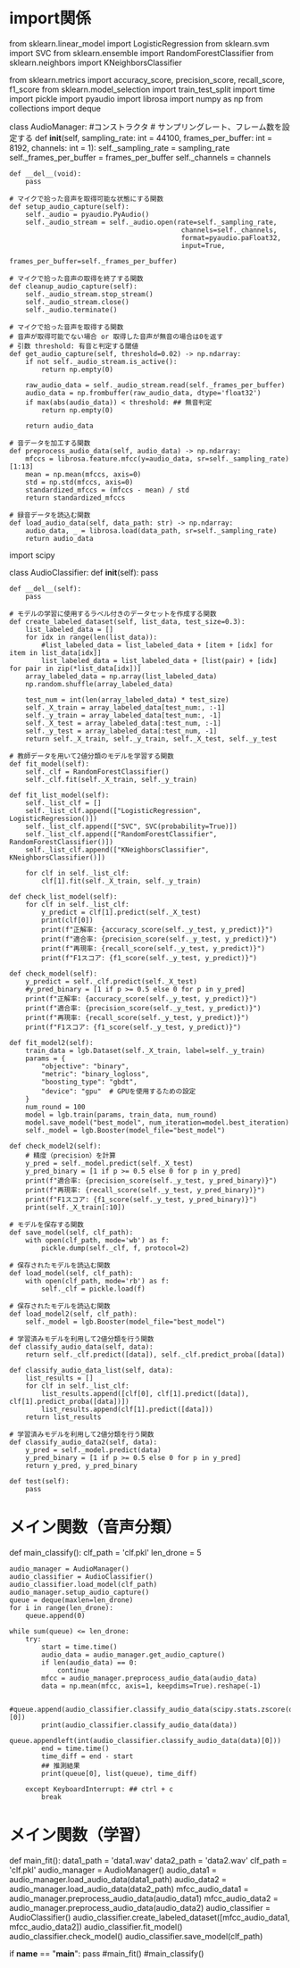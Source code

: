 # import関係
from sklearn.linear_model import LogisticRegression
from sklearn.svm import SVC
from sklearn.ensemble import RandomForestClassifier
from sklearn.neighbors import KNeighborsClassifier

from sklearn.metrics import accuracy_score, precision_score, recall_score, f1_score
from sklearn.model_selection import train_test_split
import time
import pickle
import pyaudio
import librosa
import numpy as np
from collections import deque

class AudioManager:
    #コンストラクタ
    # サンプリングレート、フレーム数を設定する
    def __init__(self, 
                 sampling_rate: int = 44100, 
                 frames_per_buffer: int = 8192, 
                 channels: int = 1):
        self._sampling_rate = sampling_rate
        self._frames_per_buffer = frames_per_buffer
        self._channels = channels

    def __del__(void):
        pass
        
    # マイクで拾った音声を取得可能な状態にする関数
    def setup_audio_capture(self):
        self._audio = pyaudio.PyAudio()
        self._audio_stream = self._audio.open(rate=self._sampling_rate, 
                                               channels=self._channels,
                                               format=pyaudio.paFloat32,
                                               input=True,
                                               frames_per_buffer=self._frames_per_buffer)
    
    # マイクで拾った音声の取得を終了する関数
    def cleanup_audio_capture(self):
        self._audio_stream.stop_stream()
        self._audio_stream.close()
        self._audio.terminate()
    
    # マイクで拾った音声を取得する関数
    # 音声が取得可能でない場合 or 取得した音声が無音の場合は0を返す
    # 引数 threshold: 有音と判定する閾値
    def get_audio_capture(self, threshold=0.02) -> np.ndarray:
        if not self._audio_stream.is_active():
            return np.empty(0)
        
        raw_audio_data = self._audio_stream.read(self._frames_per_buffer)
        audio_data = np.frombuffer(raw_audio_data, dtype='float32')
        if max(abs(audio_data)) < threshold: ## 無音判定
            return np.empty(0)
    
        return audio_data
    
    # 音データを加工する関数
    def preprocess_audio_data(self, audio_data) -> np.ndarray:
        mfccs = librosa.feature.mfcc(y=audio_data, sr=self._sampling_rate)[1:13]
        mean = np.mean(mfccs, axis=0)
        std = np.std(mfccs, axis=0)
        standardized_mfccs = (mfccs - mean) / std
        return standardized_mfccs

    # 録音データを読込む関数
    def load_audio_data(self, data_path: str) -> np.ndarray:
        audio_data, _ = librosa.load(data_path, sr=self._sampling_rate)
        return audio_data

import scipy

class AudioClassifier:
    def __init__(self):
        pass

    def __del__(self):
        pass
        
    # モデルの学習に使用するラベル付きのデータセットを作成する関数
    def create_labeled_dataset(self, list_data, test_size=0.3):
        list_labeled_data = []
        for idx in range(len(list_data)):
            #list_labeled_data = list_labeled_data + [item + [idx] for item in list_data[idx]]
            list_labeled_data = list_labeled_data + [list(pair) + [idx] for pair in zip(*list_data[idx])]
        array_labeled_data = np.array(list_labeled_data)
        np.random.shuffle(array_labeled_data)
        
        test_num = int(len(array_labeled_data) * test_size)
        self._X_train = array_labeled_data[test_num:, :-1]
        self._y_train = array_labeled_data[test_num:, -1]
        self._X_test = array_labeled_data[:test_num, :-1]
        self._y_test = array_labeled_data[:test_num, -1]
        return self._X_train, self._y_train, self._X_test, self._y_test

    # 教師データを用いて2値分類のモデルを学習する関数
    def fit_model(self):
        self._clf = RandomForestClassifier()
        self._clf.fit(self._X_train, self._y_train)

    def fit_list_model(self):
        self._list_clf = []
        self._list_clf.append(["LogisticRegression", LogisticRegression()])
        self._list_clf.append(["SVC", SVC(probability=True)])
        self._list_clf.append(["RandomForestClassifier", RandomForestClassifier()])
        self._list_clf.append(["KNeighborsClassifier", KNeighborsClassifier()])

        for clf in self._list_clf:
            clf[1].fit(self._X_train, self._y_train)

    def check_list_model(self):
        for clf in self._list_clf:
            y_predict = clf[1].predict(self._X_test)
            print(clf[0])
            print(f"正解率: {accuracy_score(self._y_test, y_predict)}")
            print(f"適合率: {precision_score(self._y_test, y_predict)}")
            print(f"再現率: {recall_score(self._y_test, y_predict)}")
            print(f"F1スコア: {f1_score(self._y_test, y_predict)}")

    def check_model(self):
        y_predict = self._clf.predict(self._X_test)
        #y_pred_binary = [1 if p >= 0.5 else 0 for p in y_pred]
        print(f"正解率: {accuracy_score(self._y_test, y_predict)}")
        print(f"適合率: {precision_score(self._y_test, y_predict)}")
        print(f"再現率: {recall_score(self._y_test, y_predict)}")
        print(f"F1スコア: {f1_score(self._y_test, y_predict)}")

    def fit_model2(self):
        train_data = lgb.Dataset(self._X_train, label=self._y_train)
        params = {
            "objective": "binary",
            "metric": "binary_logloss",
            "boosting_type": "gbdt",
            "device": "gpu"  # GPUを使用するための設定
        }
        num_round = 100
        model = lgb.train(params, train_data, num_round)
        model.save_model("best_model", num_iteration=model.best_iteration)
        self._model = lgb.Booster(model_file="best_model")

    def check_model2(self):
        # 精度（precision）を計算
        y_pred = self._model.predict(self._X_test)
        y_pred_binary = [1 if p >= 0.5 else 0 for p in y_pred]
        print(f"適合率: {precision_score(self._y_test, y_pred_binary)}")
        print(f"再現率: {recall_score(self._y_test, y_pred_binary)}")
        print(f"F1スコア: {f1_score(self._y_test, y_pred_binary)}")
        print(self._X_train[:10])
    
    # モデルを保存する関数
    def save_model(self, clf_path):
        with open(clf_path, mode='wb') as f:
            pickle.dump(self._clf, f, protocol=2)
    
    # 保存されたモデルを読込む関数
    def load_model(self, clf_path):
        with open(clf_path, mode='rb') as f:
            self._clf = pickle.load(f)

    # 保存されたモデルを読込む関数
    def load_model2(self, clf_path):
        self._model = lgb.Booster(model_file="best_model")
    
    # 学習済みモデルを利用して2値分類を行う関数
    def classify_audio_data(self, data):
        return self._clf.predict([data]), self._clf.predict_proba([data])
    
    def classify_audio_data_list(self, data):
        list_results = []
        for clf in self._list_clf:
            list_results.append([clf[0], clf[1].predict([data]), clf[1].predict_proba([data])])
            list_results.append(clf[1].predict([data]))
        return list_results

    # 学習済みモデルを利用して2値分類を行う関数
    def classify_audio_data2(self, data):
        y_pred = self._model.predict(data)
        y_pred_binary = [1 if p >= 0.5 else 0 for p in y_pred]
        return y_pred, y_pred_binary

    def test(self):
        pass

# メイン関数（音声分類）
def main_classify():
    clf_path = 'clf.pkl'
    len_drone = 5
    
    audio_manager = AudioManager()
    audio_classifier = AudioClassifier()
    audio_classifier.load_model(clf_path)
    audio_manager.setup_audio_capture()
    queue = deque(maxlen=len_drone)
    for i in range(len_drone):
        queue.append(0)
        
    while sum(queue) <= len_drone:
        try:
            start = time.time()
            audio_data = audio_manager.get_audio_capture()
            if len(audio_data) == 0:
                continue
            mfcc = audio_manager.preprocess_audio_data(audio_data)
            data = np.mean(mfcc, axis=1, keepdims=True).reshape(-1)
            
            #queue.append(audio_classifier.classify_audio_data(scipy.stats.zscore(data))[0])
            print(audio_classifier.classify_audio_data(data))
            queue.appendleft(int(audio_classifier.classify_audio_data(data)[0]))
            end = time.time()
            time_diff = end - start
            ## 推測結果
            print(queue[0], list(queue), time_diff)
    
        except KeyboardInterrupt: ## ctrl + c
            break

# メイン関数（学習）
def main_fit():
    data1_path = 'data1.wav'
    data2_path = 'data2.wav'
    clf_path = 'clf.pkl'
    audio_manager = AudioManager()
    audio_data1 = audio_manager.load_audio_data(data1_path)
    audio_data2 = audio_manager.load_audio_data(data2_path)
    mfcc_audio_data1 = audio_manager.preprocess_audio_data(audio_data1)
    mfcc_audio_data2 = audio_manager.preprocess_audio_data(audio_data2)
    audio_classifier = AudioClassifier()
    audio_classifier.create_labeled_dataset([mfcc_audio_data1, mfcc_audio_data2])
    audio_classifier.fit_model()
    audio_classifier.check_model()
    audio_classifier.save_model(clf_path)

if __name__ == "__main__":
    pass
    #main_fit()
    #main_classify()
